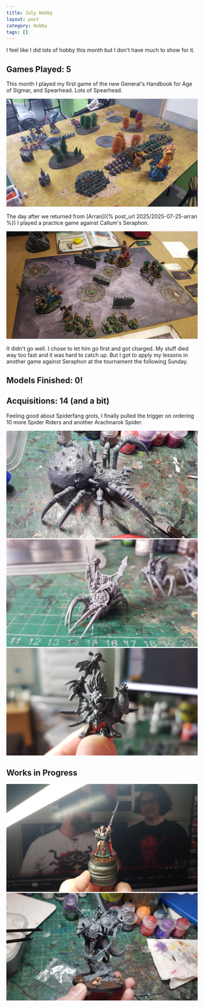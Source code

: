 ```yaml
---
title: July Hobby
layout: post
category: Hobby
tags: []
---
```


I feel like I did lots of hobby this month but I don't have much to show for it.

<!--more-->

## Games Played: 5

This month I played my first game of the new General's Handbook for Age of Sigmar, and Spearhead. Lots of Spearhead.

![](/images/2025/07/hobby/gitz-v-tzeentch.jpg)

The day after we returned from [Arran]({% post_url 2025/2025-07-25-arran %}) I played a practice game against Callum's Seraphon.

![](/images/2025/07/hobby/spearhead.jpg)

It didn't go well. I chose to let him go first and got charged. My stuff died way too fast and it was hard to catch up. But I got to apply my lessons in another game against Seraphon at the tournament the following Sunday.

## Models Finished: 0!

## Acquisitions: 14 (and a bit)

Feeling good about Spiderfang grots, I finally pulled the trigger on ordering 10 more Spider Riders and another Arachnarok Spider.

![](/images/2025/07/hobby/arachnarok.jpg)
![](/images/2025/07/hobby/spider-rider.jpg)
![](/images/2025/07/hobby/shaman.jpg)


## Works in Progress

![](/images/2025/07/hobby/executioner.jpg)
![](/images/2025/07/hobby/droggz.jpg)
